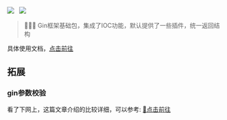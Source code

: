 ![](https://img.shields.io/badge/version-v2.0.0-green.svg) &nbsp; ![](https://img.shields.io/badge/builder-success-green.svg) &nbsp;

> 📢📢📢 Gin框架基础包，集成了IOC功能，默认提供了一些插件，统一返回结构

具体使用文档，[点击前往](https://blog.csdn.net/weixin_43835717/article/details/128644562?csdn_share_tail=%7B%22type%22%3A%22blog%22%2C%22rType%22%3A%22article%22%2C%22rId%22%3A%22128644562%22%2C%22source%22%3A%22weixin_43835717%22%7D)

## 拓展

### gin参数校验

看了下网上，这篇文章介绍的比较详细，可以参考: [🔖点击前往](https://blog.csdn.net/IT_DREAM_ER/article/details/106649622)
